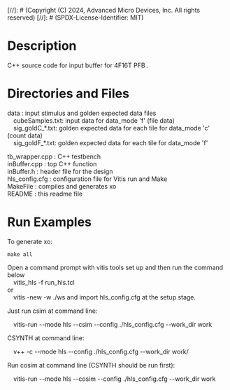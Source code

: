 
[//]: # (Copyright (C) 2024, Advanced Micro Devices, Inc. All rights reserved)
[//]: # (SPDX-License-Identifier: MIT)

# Description

C++ source code for input buffer for 4F16T PFB .

# Directories and Files

data : input stimulus and golden expected data files  
&emsp;cubeSamples.txt: input data for data_mode 'f' (file data)  
&emsp;sig_goldC_\*.txt: golden expected data for each tile for data_mode 'c' (count data)  
&emsp;sig_goldF_\*.txt: golden expected data for each tile for data_mode 'f'  

tb_wrapper.cpp : C++ testbench  
inBuffer.cpp : top C++ function  
inBuffer.h : header file for the design  
hls_config.cfg : configuration file for Vitis run and Make  
MakeFile : compiles and generates xo  
README : this readme file

# Run Examples

To generate xo:

    make all

Open a command prompt with vitis tools set up and then run the command below  
&emsp;vitis_hls -f run_hls.tcl  
or  
&emsp;vitis -new -w ./ws
and import hls_config.cfg at the setup stage.

Just run csim at command line:

&emsp;vitis-run --mode hls --csim --config ./hls_config.cfg --work_dir work

CSYNTH at command line:

&emsp;v++ -c --mode hls --config ./hls_config.cfg --work_dir work/

Run cosim at command line (CSYNTH should be run first):

&emsp;vitis-run --mode hls --cosim --config ./hls_config.cfg --work_dir work